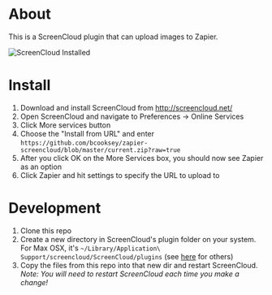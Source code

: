 # About

This is a ScreenCloud plugin that can upload images to Zapier.

![ScreenCloud Installed](http://i.imgur.com/thAg857.png)

# Install

1. Download and install ScreenCloud from http://screencloud.net/
2. Open ScreenCloud and navigate to Preferences -> Online Services
3. Click More services button
4. Choose the "Install from URL" and enter `https://github.com/bcooksey/zapier-screencloud/blob/master/current.zip?raw=true`
5. After you click OK on the More Services box, you should now see Zapier as an option
6. Click Zapier and hit settings to specify the URL to upload to


# Development

1. Clone this repo
2. Create a new directory in ScreenCloud's plugin folder on your system. For Max OSX, it's `~/Library/Application\ Support/screencloud/ScreenCloud/plugins` (see [here](https://github.com/olav-st/screencloud/wiki/Plugin-Overview#the-plugin-folder) for others)
3. Copy the files from this repo into that new dir and restart ScreenCloud. *Note: You will need to restart ScreenCloud each time you make a change!*
